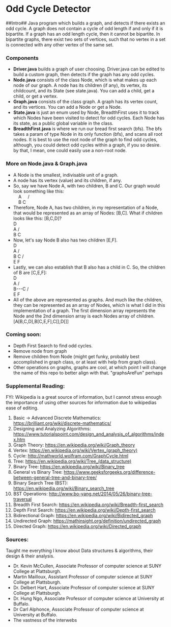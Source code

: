 # Odd Cycle Detector

##Intro##
Java program which builds a graph, and detects if there exists an odd cycle.
A graph does not contain a cycle of odd length if and only if it is bipartite.
If a graph has an odd length cycle, then it cannot be bipartite. In bipartite graphs, there exist two sets of vertices, such that no vertex in a set is connected with any other vertex of the same set.

### Components
- **Driver.java** builds a graph of user choosing. Driver.java can be edited to build a custom graph, then detects if the graph has any odd cycles.
- **Node.java** consists of the class Node, which is what makes up each node of our graph. A node has its children (if any), its vertex, its childcount, and its State (see state.java). You can add a child, get a child, or get a vertex.
- **Graph.java** consists of the class graph. A graph has its vertex count, and its vertices. You can add a Node or get a Node.
- **State.java** is just an enum used by Node, BreadthFirst uses it to track which Nodes have been visited to detect for odd cycles. Each Node has its state, as a public global variable in the class.
- **BreadthFirst.java** is where we run our bread first search (bfs). The bfs takes a param of type Node in its only function (bfs), and scans all root nodes. It is best to use the root node of the graph to find odd cycles, although, you could detect odd cycles within a graph, if you so desire. by that, I mean, one could easily use a non-root node.

### More on Node.java & Graph.java
- A Node is the smallest, indivisable unit of a graph.
- A node has its vertex (value) and its children, if any.
- So, say we have Node A, with two children, B and C. Our graph would look something like this: <br/>
&nbsp;&nbsp;&nbsp;&nbsp;A
&nbsp;&nbsp;&nbsp;&nbsp;/ \
&nbsp;&nbsp;&nbsp;&nbsp;B   C
- Therefore, Node A, has two children, in my representation of a Node, that would be represented as an array of Nodes: [B,C]. What if children looks like this: [B,C,D]? </br>
                    D 
                     \
                      A
                     / \
                    B   C
- Now, let's say Node B also has two children [E,F]. <br/>
                    D 
                     \
                      A
                     / \
                    B   C
                   / \
                  E   F
- Lastly, we can also establish that B also has a child in C. So, the children of B are [C,E,F]: <br/>
                    D 
                     \
                      A
                     / \
                    B---C
                   / \
                  E   F
- All of the above are represented as graphs. And much like the children, they can be represented as an array of Nodes, which is what I did in this implementation of a graph. The first dimension array represents the Node and the 2nd dimension array is each Nodes array of children. [A[B,C,D],B[C,E,F],C[],D[]]




### Coming soon:
- Depth First Search to find odd cycles.
- Remove node from graph
- Remove children from Node (might get funky, probably best accomplished in graph class, or at least with help from graph class).
- Other operations on graphs, graphs are cool, at which point I will change the name of this repo to better align with that. "graphsAreFun" perhaps

### Supplemental Reading:
FYI: Wikipedia is a great source of information, but I cannot stress enough the importance of using other sources for information due to wikipedias ease of editing.

1. Basic -> Advanced Discrete Mathematics: https://brilliant.org/wiki/discrete-mathematics/
2. Designing and Analyzing Algorithms: https://www.tutorialspoint.com/design_and_analysis_of_algorithms/index.htm
3. Graph Theory: https://en.wikipedia.org/wiki/Graph_theory
4. Vertex: https://en.wikipedia.org/wiki/Vertex_(graph_theory)
5. Cycle: http://mathworld.wolfram.com/GraphCycle.html
6. Tree: https://en.wikipedia.org/wiki/Tree_(data_structure)
7. Binary Tree: https://en.wikipedia.org/wiki/Binary_tree
8. General vs Binary Tree: https://www.geeksforgeeks.org/difference-between-general-tree-and-binary-tree/
9. Binary Search Tree (BST): https://en.wikipedia.org/wiki/Binary_search_tree
10. BST Operations: http://www.bo-yang.net/2014/05/26/binary-tree-traversal
11. Breadth First Search: https://en.wikipedia.org/wiki/Breadth-first_search
12. Depth First Search: https://en.wikipedia.org/wiki/Depth-first_search
13. Bidirectional Graph: https://en.wikipedia.org/wiki/Bidirected_graph
14. Undirected Graph: https://mathinsight.org/definition/undirected_graph
15. Directed Graph: https://en.wikipedia.org/wiki/Directed_graph

### Sources:
Taught me everything I know about Data structures & algorithms, their design & their analysis.
- Dr. Kevin McCullen, Associate Professor of computer science at SUNY College at Plattsburgh.
- Martin Mailloux, Assistant Professor of computer science at SUNY College at Plattsburgh.
- Dr. Delbert Hart, Associate Professor of computer science at SUNY College at Plattsburgh.
- Dr. Hung Ngo, Associate Professor of computer science at University at Buffalo.
- Dr Carl Alphonce, Associate Professor of computer science at University at Buffalo.
- The vastness of the interwebs